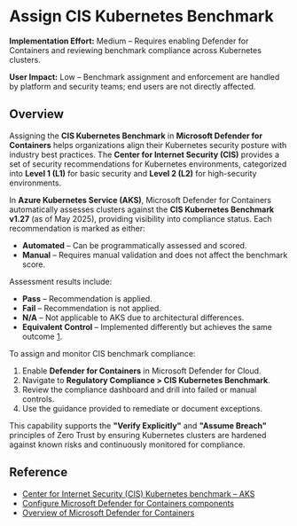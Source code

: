 # Assign CIS Kubernetes Benchmark

**Implementation Effort:** Medium – Requires enabling Defender for Containers and reviewing benchmark compliance across Kubernetes clusters.

**User Impact:** Low – Benchmark assignment and enforcement are handled by platform and security teams; end users are not directly affected.

## Overview

Assigning the **CIS Kubernetes Benchmark** in **Microsoft Defender for Containers** helps organizations align their Kubernetes security posture with industry best practices. The **Center for Internet Security (CIS)** provides a set of security recommendations for Kubernetes environments, categorized into **Level 1 (L1)** for basic security and **Level 2 (L2)** for high-security environments.

In **Azure Kubernetes Service (AKS)**, Microsoft Defender for Containers automatically assesses clusters against the **CIS Kubernetes Benchmark v1.27** (as of May 2025), providing visibility into compliance status. Each recommendation is marked as either:

- **Automated** – Can be programmatically assessed and scored.
- **Manual** – Requires manual validation and does not affect the benchmark score.

Assessment results include:

- **Pass** – Recommendation is applied.
- **Fail** – Recommendation is not applied.
- **N/A** – Not applicable to AKS due to architectural differences.
- **Equivalent Control** – Implemented differently but achieves the same outcome [1](https://learn.microsoft.com/en-us/azure/aks/cis-kubernetes).

To assign and monitor CIS benchmark compliance:

1. Enable **Defender for Containers** in Microsoft Defender for Cloud.
2. Navigate to **Regulatory Compliance > CIS Kubernetes Benchmark**.
3. Review the compliance dashboard and drill into failed or manual controls.
4. Use the guidance provided to remediate or document exceptions.

This capability supports the **"Verify Explicitly"** and **"Assume Breach"** principles of Zero Trust by ensuring Kubernetes clusters are hardened against known risks and continuously monitored for compliance.

## Reference

- [Center for Internet Security (CIS) Kubernetes benchmark – AKS](https://learn.microsoft.com/en-us/azure/aks/cis-kubernetes)  
- [Configure Microsoft Defender for Containers components](https://learn.microsoft.com/en-us/azure/defender-for-cloud/defender-for-containers-enable)  
- [Overview of Microsoft Defender for Containers](https://learn.microsoft.com/en-us/azure/defender-for-cloud/defender-for-containers-introduction)
